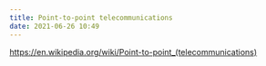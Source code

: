 ```yaml
---
title: Point-to-point telecommunications
date: 2021-06-26 10:49
---
```


https://en.wikipedia.org/wiki/Point-to-point_(telecommunications)
